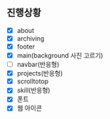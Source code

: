 ## 진행상황
- [X] about
- [X] archiving
- [X] footer
- [X] main(background 사진 고르기)
- [ ] navbar(반응형)
- [X] projects(반응형)
- [X] scrolltotop
- [X] skill(반응형)
- [X] 폰트
- [X] 웹 아이콘